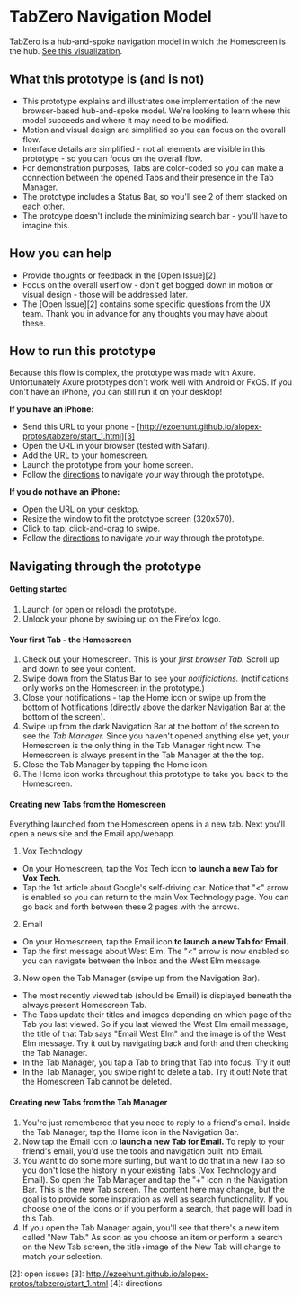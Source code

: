 # TabZero Navigation Model

TabZero is a hub-and-spoke navigation model in which the Homescreen is the hub. [See this visualization][1].


## What this prototype is (and is not)
* This prototype explains and illustrates one implementation of the new browser-based hub-and-spoke model. We're looking to learn where this model succeeds and where it may need to be modified.
* Motion and visual design are simplified so you can focus on the overall flow.
* Interface details are simplified - not all elements are visible in this prototype - so you can focus on the overall flow.
* For demonstration purposes, Tabs are color-coded so you can make a connection between the opened Tabs and their presence in the Tab Manager.
* The prototype includes a Status Bar, so you'll see 2 of them stacked on each other.
* The protoype doesn't include the minimizing search bar - you'll have to imagine this.


## How you can help
* Provide thoughts or feedback in the [Open Issue][2].
* Focus on the overall userflow - don't get bogged down in motion or visual design - those will be addressed later.
* The [Open Issue][2] contains some specific questions from the UX team. Thank you in advance for any thoughts you may have about these. 


## How to run this prototype
Because this flow is complex, the prototype was made with Axure. Unfortunately Axure prototypes don't work well with Android or FxOS. If you don't have an iPhone, you can still run it on your desktop!

**If you have an iPhone:**
  * Send this URL to your phone - [http://ezoehunt.github.io/alopex-protos/tabzero/start_1.html][3]
  * Open the URL in your browser (tested with Safari).
  * Add the URL to your homescreen.
  * Launch the prototype from your home screen.
  * Follow the <a href="#directions">directions</a> to navigate your way through the prototype.

**If you do not have an iPhone:** 
  * Open the URL on your desktop.
  * Resize the window to fit the prototype screen (320x570).
  * Click to tap; click-and-drag to swipe.
  * Follow the <a href="#directions">directions</a> to navigate your way through the prototype. 


## <a name="directions"></a>Navigating through the prototype

#### Getting started
1. Launch (or open or reload) the prototype.
2. Unlock your phone by swiping up on the Firefox logo.


#### Your first Tab - the Homescreen
1. Check out your Homescreen. This is your *first browser Tab.* Scroll up and down to see your content.
2. Swipe down from the Status Bar to see your *notificiations.* (notifications only works on the Homescreen in the prototype.)
3. Close your notifications - tap the Home icon or swipe up from the bottom of Notifications (directly above the darker Navigation Bar at the bottom of the screen).
4. Swipe up from the dark Navigation Bar at the bottom of the screen to see the *Tab Manager.* Since you haven't opened anything else yet, your Homescreen is the only thing in the Tab Manager right now. The Homescreen is always present in the Tab Manager at the the top. 
5. Close the Tab Manager by tapping the Home icon.
6. The Home icon works throughout this prototype to take you back to the Homescreen.


#### Creating new Tabs from the Homescreen
Everything launched from the Homescreen opens in a new tab. Next you'll open a news site and the Email app/webapp.
1. Vox Technology
  * On your Homescreen, tap the Vox Tech icon **to launch a new Tab for Vox Tech.**
  * Tap the 1st article about Google's self-driving car. Notice that "<" arrow is enabled so you can return to the main Vox Technology page. You can go back and forth between these 2 pages with the arrows.
2. Email
  * On your Homescreen, tap the Email icon **to launch a new Tab for Email.**
  * Tap the first message about West Elm. The "<" arrow is now enabled so you can navigate between the Inbox and the West Elm message.
3. Now open the Tab Manager (swipe up from the Navigation Bar). 
  * The most recently viewed tab (should be Email) is displayed beneath the always present Homescreen Tab.
  * The Tabs update their titles and images depending on which page of the Tab you last viewed. So if you last viewed the West Elm email message, the title of that Tab says "Email West Elm" and the image is of the West Elm message. Try it out by navigating back and forth and then checking the Tab Manager.
  * In the Tab Manager, you tap a Tab to bring that Tab into focus. Try it out!
  * In the Tab Manager, you swipe right to delete a tab. Try it out! Note that the Homescreen Tab cannot be deleted. 


#### Creating new Tabs from the Tab Manager
1. You're just remembered that you need to reply to a friend's email. Inside the Tab Manager, tap the Home icon in the Navigation Bar.
2. Now tap the Email icon to **launch a new Tab for Email.** To reply to your friend's email, you'd use the tools and navigation built into Email.
3. You want to do some more surfing, but want to do that in a new Tab so you don't lose the history in your existing Tabs (Vox Technology and Email). So open the Tab Manager and tap the "+" icon in the Navigation Bar.
This is the new Tab screen. The content here may change, but the goal is to provide some inspiration as well as search functionality. If you choose one of the icons or if you perform a search, that page will load in this Tab.
4. If you open the Tab Manager again, you'll see that there's a new item called "New Tab." As soon as you choose an item or perform a search on the New Tab screen, the title+image of the New Tab will change to match your selection.




[1]: visualization
[2]: open issues
[3]: http://ezoehunt.github.io/alopex-protos/tabzero/start_1.html
[4]: directions

